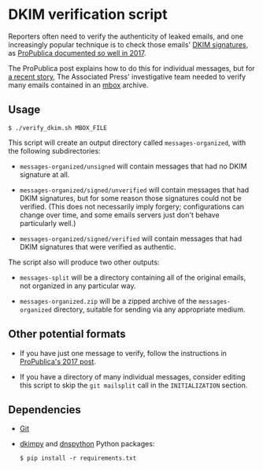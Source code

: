 # DKIM verification script #

Reporters often need to verify the authenticity of leaked emails, and one
increasingly popular technique is to check those emails' [DKIM signatures][],
as [ProPublica documented so well in 2017][].

The ProPublica post explains how to do this for individual messages, but for
[a recent story][], The Associated Press' investigative team needed to verify
many emails contained in an [mbox][] archive.

[DKIM signatures]: https://en.wikipedia.org/wiki/DomainKeys_Identified_Mail
[ProPublica documented so well in 2017]: https://www.propublica.org/nerds/authenticating-email-using-dkim-and-arc-or-how-we-analyzed-the-kasowitz-emails
[a recent story]: https://apnews.com/d093a02a3d8a4e1b8dc7f5d19475899b
[mbox]: https://en.wikipedia.org/wiki/Mbox

## Usage ##

```
$ ./verify_dkim.sh MBOX_FILE
```

This script will create an output directory called `messages-organized`, with
the following subdirectories:

*   `messages-organized/unsigned` will contain messages that had no DKIM
    signature at all.

*   `messages-organized/signed/unverified` will contain messages that had DKIM
    signatures, but for some reason those signatures could not be verified.
    (This does not necessarily imply forgery; configurations can change over
    time, and some emails servers just don't behave particularly well.)

*   `messages-organized/signed/verified` will contain messages that had DKIM
    signatures that were verified as authentic.

The script also will produce two other outputs:

*   `messages-split` will be a directory containing all of the original emails,
    not organized in any particular way.

*   `messages-organized.zip` will be a zipped archive of the
    `messages-organized` directory, suitable for sending via any appropriate
    medium.

## Other potential formats ##

*   If you have just one message to verify, follow the instructions in
    [ProPublica's 2017 post][].

*   If you have a directory of many individual messages, consider editing this
    script to skip the `git mailsplit` call in the `INITIALIZATION` section.

[ProPublica's 2017 post]: https://www.propublica.org/nerds/authenticating-email-using-dkim-and-arc-or-how-we-analyzed-the-kasowitz-emails

## Dependencies ##

*   [Git][]

*   [dkimpy][] and [dnspython][] Python packages:

    ```
    $ pip install -r requirements.txt
    ```

[Git]: https://git-scm.com/
[dkimpy]: https://launchpad.net/dkimpy
[dnspython]: http://www.dnspython.org/
